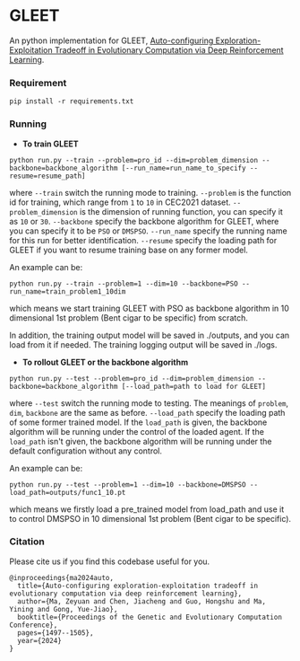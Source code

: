 # GLEET
 
An python implementation for GLEET, [Auto-configuring Exploration-Exploitation Tradeoff in Evolutionary Computation via Deep Reinforcement Learning](https://dl.acm.org/doi/10.1145/3638529.3653996).

### Requirement
```
pip install -r requirements.txt
```

### Running

* **To train GLEET**
```
python run.py --train --problem=pro_id --dim=problem_dimension --backbone=backbone_algorithm [--run_name=run_name_to_specify --resume=resume_path]
```
where `--train` switch the running mode to training. `--problem` is the function id for training, which range from `1` to `10` in CEC2021 dataset. `--problem_dimension` is the dimension of running function, you can specify it as `10` or `30`. `--backbone` specify the backbone algorithm for GLEET, where you can specify it to be `PSO` or `DMSPSO`. `--run_name` specify the running name for this run for better identification. `--resume` specify the loading path for GLEET if you want to resume training base on any former model.

An example can be:
```
python run.py --train --problem=1 --dim=10 --backbone=PSO --run_name=train_problem1_10dim
```
which means we start training GLEET with PSO as backbone algorithm in 10 dimensional 1st problem (Bent cigar to be specific) from scratch.

In addition, the training output model will be saved in ./outputs, and you can load from it if needed. The training logging output will be saved in ./logs.


* **To rollout GLEET or the backbone algorithm**
```
python run.py --test --problem=pro_id --dim=problem_dimension --backbone=backbone_algorithm [--load_path=path to load for GLEET]
```
where `--test` switch the running mode to testing. The meanings of `problem`, `dim`, `backbone` are the same as before. `--load_path` specify the loading path of some former trained model. If the `load_path` is given, the backbone algorithm will be running under the control of the loaded agent. If the `load_path` isn't given, the backbone algorithm will be running under the default configuration without any control.

An example can be:
```
python run.py --test --problem=1 --dim=10 --backbone=DMSPSO --load_path=outputs/func1_10.pt
```
which means we firstly load a pre_trained model from load_path and use it to control DMSPSO in 10 dimensional 1st problem (Bent cigar to be specific).

### Citation
Please cite us if you find this codebase useful for you.
```
@inproceedings{ma2024auto,
  title={Auto-configuring exploration-exploitation tradeoff in evolutionary computation via deep reinforcement learning},
  author={Ma, Zeyuan and Chen, Jiacheng and Guo, Hongshu and Ma, Yining and Gong, Yue-Jiao},
  booktitle={Proceedings of the Genetic and Evolutionary Computation Conference},
  pages={1497--1505},
  year={2024}
}
```